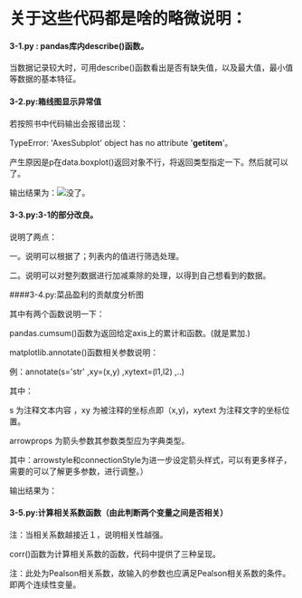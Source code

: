 # 关于这些代码都是啥的略微说明：

#### 3-1.py :    pandas库内describe()函数。

当数据记录较大时，可用describe()函数看出是否有缺失值，以及最大值，最小值等数据的基本特征。

#### 3-2.py:箱线图显示异常值

若按照书中代码输出会报错出现：

TypeError: 'AxesSubplot' object has no attribute '__getitem__'。

产生原因是p在data.boxplot()返回对象不行，将返回类型指定一下。然后就可以了。

输出结果为：![没了。]()

#### 3-3.py:3-1的部分改良。

说明了两点：

一。说明可以根据了；列表内的值进行筛选处理。

二。说明可以对整列数据进行加减乘除的处理，以得到自己想看到的数据。

####3-4.py:菜品盈利的贡献度分析图

其中有两个函数说明一下：

pandas.cumsum()函数为返回给定axis上的累计和函数。(就是累加.)

matplotlib.annotate()函数相关参数说明：

例：annotate(s='str' ,xy=(x,y) ,xytext=(l1,l2) ,..)

其中：

s 为注释文本内容 ，xy 为被注释的坐标点即（x,y)，xytext 为注释文字的坐标位置。

arrowprops 为箭头参数其参数类型应为字典类型。

其中：arrowstyle和connectionStyle为进一步设定箭头样式，可以有更多样子，需要的可以了解更多参数，进行调整。）

输出结果为：![]()

#### 3-5.py:计算相关系数函数（由此判断两个变量之间是否相关）

注：当相关系数越接近１，说明相关性越强。

corr()函数为计算相关系数的函数，代码中提供了三种呈现。

注：此处为Pealson相关系数，故输入的参数也应满足Pealson相关系数的条件。即两个连续性变量。






